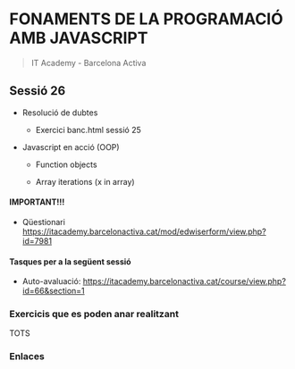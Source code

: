 # FONAMENTS DE LA PROGRAMACIÓ AMB JAVASCRIPT

> IT Academy - Barcelona Activa

## Sessió 26

- Resolució de dubtes

  - Exercici banc.html sessió 25

- Javascript en acció (OOP)

  - Function objects

  - Array iterations (x in array)

#### IMPORTANT!!!

- Qüestionari https://itacademy.barcelonactiva.cat/mod/edwiserform/view.php?id=7981

#### Tasques per a la següent sessió

- Auto-avaluació: https://itacademy.barcelonactiva.cat/course/view.php?id=66&section=1

### Exercicis que es poden anar realitzant

TOTS

### Enlaces
